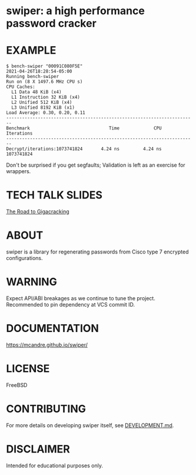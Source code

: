 # swiper: a high performance password cracker

# EXAMPLE

```console
$ bench-swiper "00091C080F5E"
2021-04-26T18:28:54-05:00
Running bench-swiper
Run on (8 X 1497.6 MHz CPU s)
CPU Caches:
  L1 Data 48 KiB (x4)
  L1 Instruction 32 KiB (x4)
  L2 Unified 512 KiB (x4)
  L3 Unified 8192 KiB (x1)
Load Average: 0.30, 0.20, 0.11
------------------------------------------------------------------------
Benchmark                              Time             CPU   Iterations
------------------------------------------------------------------------
Decrypt/iterations:1073741824       4.24 ns         4.24 ns   1073741824
```

Don't be surprised if you get segfaults; Validation is left as an exercise for wrappers.

# TECH TALK SLIDES

[The Road to Gigacracking](https://app.box.com/s/w5n4h9gxhgdzo85e5zvlv1w0e71y2ti3)

# ABOUT

swiper is a library for regenerating passwords from Cisco type 7 encrypted configurations.

# WARNING

Expect API/ABI breakages as we continue to tune the project. Recommended to pin dependency at VCS commit ID.

# DOCUMENTATION

https://mcandre.github.io/swiper/

# LICENSE

FreeBSD

# CONTRIBUTING

For more details on developing swiper itself, see [DEVELOPMENT.md](DEVELOPMENT.md).

# DISCLAIMER

Intended for educational purposes only.
